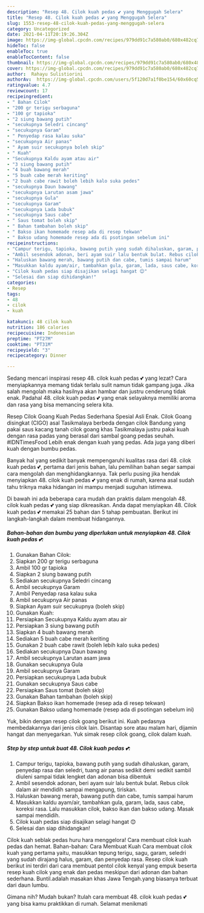 ```yaml
---
description: "Resep 48. Cilok kuah pedas 💕 yang Menggugah Selera"
title: "Resep 48. Cilok kuah pedas 💕 yang Menggugah Selera"
slug: 1553-resep-48-cilok-kuah-pedas-yang-menggugah-selera
category: Uncategorized
date: 2021-04-11T20:19:26.304Z
image: https://img-global.cpcdn.com/recipes/979dd91c7a580ab0/680x482cq70/48-cilok-kuah-pedas-foto-resep-utama.jpg
hideToc: false
enableToc: true
enableTocContent: false
thumbnail: https://img-global.cpcdn.com/recipes/979dd91c7a580ab0/680x482cq70/48-cilok-kuah-pedas-foto-resep-utama.jpg
cover: https://img-global.cpcdn.com/recipes/979dd91c7a580ab0/680x482cq70/48-cilok-kuah-pedas-foto-resep-utama.jpg
author:  Rahayu Sulistiorini
authorAv:  https://img-global.cpcdn.com/users/5f120d7a1f0be154/60x60cq50/avatar.jpg
ratingvalue: 4.7
reviewcount: 17
recipeingredient:
- " Bahan Cilok"
- "200 gr terigu serbaguna"
- "100 gr tapioka"
- "2 siung bawang putih"
- "secukupnya Seledri cincang"
- "secukupnya Garam"
- " Penyedap rasa kalau suka"
- "secukupnya Air panas"
- " Ayam suir secukupnya boleh skip"
- " Kuah"
- "Secukupnya Kaldu ayam atau air"
- "3 siung bawang putih"
- "4 buah bawang merah"
- "5 buah cabe merah keriting"
- "2 buah cabe rawit boleh lebih kalo suka pedes"
- "secukupnya Daun bawang"
- "secukupnya Larutan asam jawa"
- "secukupnya Gula"
- "secukupnya Garam"
- "secukupnya Lada bubuk"
- "secukupnya Saus cabe"
- " Saus tomat boleh skip"
- " Bahan tambahan boleh skip"
- " Bakso ikan homemade resep ada di resep tekwan"
- " Bakso udang homemade resep ada di psotingan sebelum ini"
recipeinstructions:
- "Campur terigu, tapioka, bawang putih yang sudah dihaluskan, garam, penyedap rasa dan seledri, tuang air panas sedikit demi sedikit sambil diuleni sampai tidak lengket dan adonan bisa dibentuk"
- "Ambil sesendok adonan, beri ayam suir lalu bentuk bulat. Rebus cilok dalam air mendidih sampai mengapung, tiriskan."
- "Haluskan bawang merah, bawang putih dan cabe, tumis sampai harum"
- "Masukkan kaldu ayam/air, tambahkan gula, garam, lada, saus cabe, koreksi rasa. Lalu masukkan cilok, bakso ikan dan bakso udang. Masak sampai mendidih."
- "Cilok kuah pedas siap disajikan selagi hangat 😊"
- "Selesai dan siap dihidangkan!"
categories:
- Resep
tags:
- 48
- cilok
- kuah

katakunci: 48 cilok kuah 
nutrition: 186 calories
recipecuisine: Indonesian
preptime: "PT27M"
cooktime: "PT31M"
recipeyield: "3"
recipecategory: Dinner

---
```



Sedang mencari inspirasi resep 48. cilok kuah pedas 💕 yang lezat? Cara menyiapkannya memang tidak terlalu sulit namun tidak gampang juga. Jika salah mengolah maka hasilnya akan hambar dan justru cenderung tidak enak. Padahal 48. cilok kuah pedas 💕 yang enak selayaknya memiliki aroma dan rasa yang bisa memancing selera kita.


Resep Cilok Goang Kuah Pedas Sederhana Spesial Asli Enak. Cilok Goang disingkat (CIGO) asal Tasikmalaya berbeda dengan cilok Bandung yang pakai saus kacang tanah cilok goang khas Tasikmalaya justru pakai kuah dengan rasa padas yang berasal dari sambal goang pedas seuhah. #IDNTimesFood Lebih enak dengan kuah yang pedas. Ada juga yang diberi kuah dengan bumbu pedas.

Banyak hal yang sedikit banyak mempengaruhi kualitas rasa dari 48. cilok kuah pedas 💕, pertama dari jenis bahan, lalu pemilihan bahan segar sampai cara mengolah dan menghidangkannya. Tak perlu pusing jika hendak menyiapkan 48. cilok kuah pedas 💕 yang enak di rumah, karena asal sudah tahu triknya maka hidangan ini mampu menjadi suguhan istimewa.


Di bawah ini ada beberapa cara mudah dan praktis dalam mengolah 48. cilok kuah pedas 💕 yang siap dikreasikan. Anda dapat menyiapkan 48. Cilok kuah pedas 💕 memakai 25 bahan dan 5 tahap pembuatan. Berikut ini langkah-langkah dalam membuat hidangannya.

<!--inarticleads1-->

##### Bahan-bahan dan bumbu yang diperlukan untuk menyiapkan 48. Cilok kuah pedas 💕:

1. Gunakan  Bahan Cilok:
1. Siapkan 200 gr terigu serbaguna
1. Ambil 100 gr tapioka
1. Siapkan 2 siung bawang putih
1. Sediakan secukupnya Seledri cincang
1. Ambil secukupnya Garam
1. Ambil  Penyedap rasa kalau suka
1. Ambil secukupnya Air panas
1. Siapkan  Ayam suir secukupnya (boleh skip)
1. Gunakan  Kuah:
1. Persiapkan Secukupnya Kaldu ayam atau air
1. Persiapkan 3 siung bawang putih
1. Siapkan 4 buah bawang merah
1. Sediakan 5 buah cabe merah keriting
1. Gunakan 2 buah cabe rawit (boleh lebih kalo suka pedes)
1. Sediakan secukupnya Daun bawang
1. Ambil secukupnya Larutan asam jawa
1. Gunakan secukupnya Gula
1. Ambil secukupnya Garam
1. Persiapkan secukupnya Lada bubuk
1. Gunakan secukupnya Saus cabe
1. Persiapkan  Saus tomat (boleh skip)
1. Gunakan  Bahan tambahan (boleh skip)
1. Siapkan  Bakso ikan homemade (resep ada di resep tekwan)
1. Gunakan  Bakso udang homemade (resep ada di psotingan sebelum ini)


Yuk, bikin dengan resep cilok goang berikut ini. Kuah pedasnya membedakannya dari jenis cilok lain. Disantap sore atau malam hari, dijamin hangat dan menyegarkan. Yuk simak resep cilok goang, cilok dalam kuah. 

<!--inarticleads2-->

##### Step by step untuk buat 48. Cilok kuah pedas 💕:

1. Campur terigu, tapioka, bawang putih yang sudah dihaluskan, garam, penyedap rasa dan seledri, tuang air panas sedikit demi sedikit sambil diuleni sampai tidak lengket dan adonan bisa dibentuk
1. Ambil sesendok adonan, beri ayam suir lalu bentuk bulat. Rebus cilok dalam air mendidih sampai mengapung, tiriskan.
1. Haluskan bawang merah, bawang putih dan cabe, tumis sampai harum
1. Masukkan kaldu ayam/air, tambahkan gula, garam, lada, saus cabe, koreksi rasa. Lalu masukkan cilok, bakso ikan dan bakso udang. Masak sampai mendidih.
1. Cilok kuah pedas siap disajikan selagi hangat 😊
1. Selesai dan siap dihidangkan!

Cilok kuah seblak pedas huru hara menggelora! Cara membuat cilok kuah pedas dan hemat. Bahan-bahan: Cara Membuat Kuah Cara membuat cilok kuah yang pertama yaitu, masukkan tepung terigu, sagu, garam, seledri yang sudah dirajang halus, garam, dan penyedap rasa. Resep cilok kuah berikut ini terdiri dari cara membuat pentol cilok kenyal yang empuk beserta resep kuah cilok yang enak dan pedas meskipun dari adonan dan bahan sederhana. Buntil.adalah masakan khas Jawa Tengah.yang biasanya terbuat dari daun lumbu. 

Gimana nih? Mudah bukan? Itulah cara membuat 48. cilok kuah pedas 💕 yang bisa kamu praktikkan di rumah. Selamat menikmati
